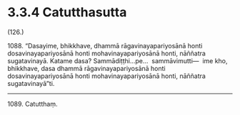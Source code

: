# 3.3.4 Catutthasutta

(126.)

1088\. “Dasayime, bhikkhave, dhammā rāgavinayapariyosānā honti dosavinayapariyosānā honti mohavinayapariyosānā honti, nāññatra sugatavinayā. Katame dasa? Sammādiṭṭhi…pe…  sammāvimutti—  ime kho, bhikkhave, dasa dhammā rāgavinayapariyosānā honti dosavinayapariyosānā honti mohavinayapariyosānā honti, nāññatra sugatavinayā”ti.

---

1089\. Catutthaṃ.
